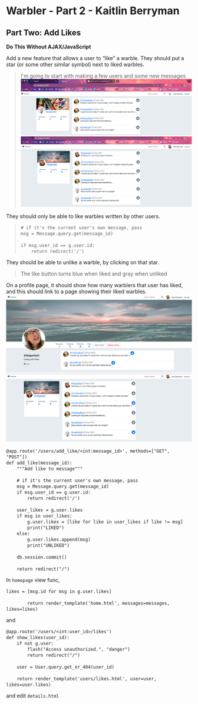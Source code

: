 # Warbler - Part 2 - Kaitlin Berryman

## Part Two: Add Likes

**Do This Without AJAX/JavaScript**

Add a new feature that allows a user to “like” a warble. They should put a star (or some other similar symbol) next to liked warbles.

> I'm going to start with making a few users and some new messages
![Dashboard](./pics/part2a.png)
![Dashboard](./pics/part2b.png)

They should only be able to like warbles written by other users.

> ```
> # if it's the current user's own message, pass
> msg = Message.query.get(message_id)
>
> if msg.user_id == g.user.id:
>     return redirect('/')
>   ```

They should be able to unlike a warble, by clicking on that star.
> The like button turns blue when liked and gray when unliked

On a profile page, it should show how many warblers that user has liked, and this should link to a page showing their liked warbles.
![Liked warbles](./pics/part2c.png)
![warbles](./pics/part2d.png)


```
@app.route('/users/add_like/<int:message_id>', methods=["GET", "POST"])
def add_like(message_id):
    """Add like to message"""

    # if it's the current user's own message, pass
    msg = Message.query.get(message_id)
    if msg.user_id == g.user.id:
        return redirect('/')

    user_likes = g.user.likes
    if msg in user_likes:
        g.user.likes = [like for like in user_likes if like != msg]
        print("LIKED")
    else:
        g.user.likes.append(msg)
        print("UNLIKED")

    db.session.commit()

    return redirect("/")
```

In `homepage` view func,
```
likes = [msg.id for msg in g.user.likes]

        return render_template('home.html', messages=messages, likes=likes)
```

and

```
@app.route('/users/<int:user_id>/likes')
def show_likes(user_id):
    if not g.user:
        flash("Access unauthorized.", "danger")
        return redirect("/")

    user = User.query.get_or_404(user_id)

    return render_template('users/likes.html', user=user, likes=user.likes)
```

and edit `details.html`
